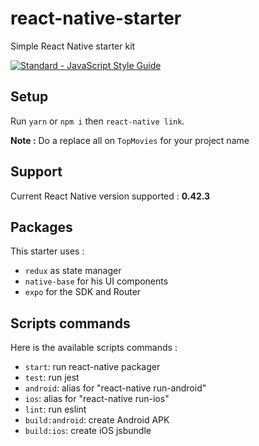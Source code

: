 # react-native-starter
Simple React Native starter kit 

[![Standard - JavaScript Style Guide](https://cdn.rawgit.com/feross/standard/master/badge.svg)](https://github.com/feross/standard)

## Setup
Run `yarn` or `npm i` then `react-native link`.

**Note :** Do a replace all on `TopMovies` for your project name

## Support
Current React Native version supported : **0.42.3**

## Packages

This starter uses :
- `redux` as state manager
- `native-base` for his UI components
- `expo` for the SDK and Router

## Scripts commands

Here is the available scripts commands : 
- `start`: run react-native packager
- `test`: run jest
- `android`: alias for "react-native run-android"
- `ios`: alias for "react-native run-ios"
- `lint`: run eslint
- `build:android`: create Android APK
- `build:ios`: create iOS jsbundle